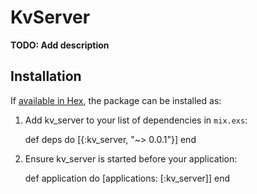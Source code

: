 # KvServer

**TODO: Add description**

## Installation

If [available in Hex](https://hex.pm/docs/publish), the package can be installed as:

  1. Add kv_server to your list of dependencies in `mix.exs`:

        def deps do
          [{:kv_server, "~> 0.0.1"}]
        end

  2. Ensure kv_server is started before your application:

        def application do
          [applications: [:kv_server]]
        end

